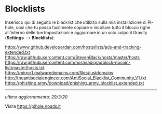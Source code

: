 # Blocklists

Inserisco qui di seguito le blacklist che utilizzo sulla mia installazione di Pi-hole, così che tu possa facilmente copiare e incollare tutto il blocco righe all'interno delle tue Impostazioni e aggiornare in un solo colpo il Gravity (**Settings** —> **Blocklists**):

https://www.github.developerdan.com/hosts/lists/ads-and-tracking-extended.txt
https://raw.githubusercontent.com/StevenBlack/hosts/master/hosts  
https://raw.githubusercontent.com/hoshsadiq/adblock-nocoin-list/master/hosts.txt  
https://mirror1.malwaredomains.com/files/justdomains  
http://theantisocialengineer.com/AntiSocial_Blacklist_Community_V1.txt  
https://phishing.army/download/phishing_army_blocklist_extended.txt

-----------

*ultimo aggiornamento: 29/3/20*

Visita https://pihole.noads.it
